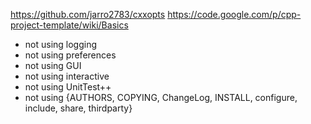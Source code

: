 

https://github.com/jarro2783/cxxopts
https://code.google.com/p/cpp-project-template/wiki/Basics
- not using logging
- not using preferences
- not using GUI
- not using interactive
- not using UnitTest++
- not using {AUTHORS, COPYING, ChangeLog, INSTALL, configure, include, share, thirdparty}